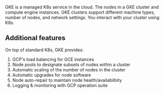 GKE is a managed K8s service in the cloud.
The nodes in a GKE cluster and compute engine instances.
GKE clusters support different machine types, number of nodes, and network settings.
You interact with your cluster using K8s.

## Additional features
On top of standard K8s, GKE provides:
1. GCP's load balancing for GCE instances
1. Node pools to designate subsets of nodes within a cluster
1. Automatic scaling of the number of nodes in the cluster
1. Automatic upgrades for node software
1. Node auto-repair to maintain node health/availabilbity
1. Logging & monitoring with GCP operation suite